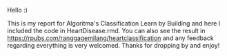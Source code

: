 Hello :)

This is my report for Algoritma's Classification Learn by Building and here I included the code in HeartDisease.rmd. You can also see the result in https://rpubs.com/ranggagemilang/heartclassification and any feedback regarding everything is very welcomed. Thanks for dropping by and enjoy!
